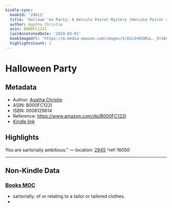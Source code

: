 ```yaml
---
kindle-sync:
  bookId: '24611'
  title: 'Hallowe''en Party: A Hercule Poirot Mystery (Hercule Poirot series Book 36)'
  author: Agatha Christie
  asin: B000FC122I
  lastAnnotatedDate: '2019-03-01'
  bookImageUrl: 'https://m.media-amazon.com/images/I/81Ld+B2QRuL._SY160.jpg'
  highlightsCount: 1
---
```

# Halloween Party
## Metadata
* Author: [Agatha Christie](https://www.amazon.comundefined)
* ASIN: B000FC122I
* ISBN: 0008129614
* Reference: https://www.amazon.com/dp/B000FC122I
* [Kindle link](kindle://book?action=open&asin=B000FC122I)

## Highlights
You are sartorially ambitious.” — location: [2945](kindle://book?action=open&asin=B000FC122I&location=2945) ^ref-16050

---
## Non-Kindle Data
### [Books MOC](Books%20MOC.md)

* sartorially: of or relating to a tailor or tailored clothes.
* 